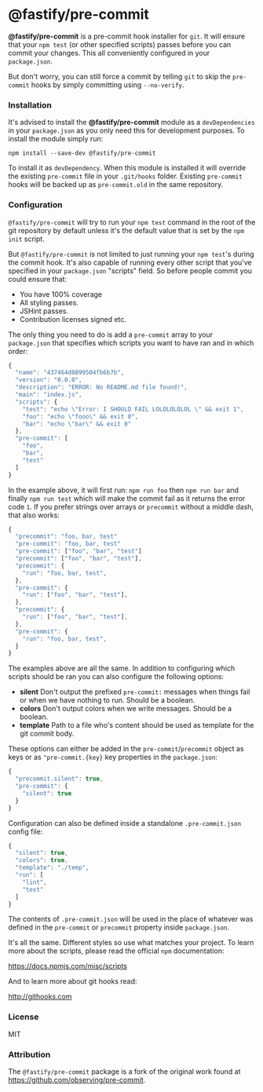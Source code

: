 # @fastify/pre-commit

**@fastify/pre-commit** is a pre-commit hook installer for `git`. It will ensure that
your `npm test` (or other specified scripts) passes before you can commit your
changes. This all conveniently configured in your `package.json`.

But don't worry, you can still force a commit by telling `git` to skip the
`pre-commit` hooks by simply committing using `--no-verify`.

### Installation

It's advised to install the **@fastify/pre-commit** module as a `devDependencies` in your
`package.json` as you only need this for development purposes. To install the
module simply run:

```
npm install --save-dev @fastify/pre-commit
```

To install it as `devDependency`. When this module is installed it will override
the existing `pre-commit` file in your `.git/hooks` folder. Existing
`pre-commit` hooks will be backed up as `pre-commit.old` in the same repository.

### Configuration

`@fastify/pre-commit` will try to run your `npm test` command in the root of the git
repository by default unless it's the default value that is set by the `npm
init` script.

But `@fastify/pre-commit` is not limited to just running your `npm test`'s during the
commit hook. It's also capable of running every other script that you've
specified in your `package.json` "scripts" field. So before people commit you
could ensure that:

- You have 100% coverage
- All styling passes.
- JSHint passes.
- Contribution licenses signed etc.

The only thing you need to do is add a `pre-commit` array to your `package.json`
that specifies which scripts you want to have ran and in which order:

```js
{
  "name": "437464d0899504fb6b7b",
  "version": "0.0.0",
  "description": "ERROR: No README.md file found!",
  "main": "index.js",
  "scripts": {
    "test": "echo \"Error: I SHOULD FAIL LOLOLOLOLOL \" && exit 1",
    "foo": "echo \"fooo\" && exit 0",
    "bar": "echo \"bar\" && exit 0"
  },
  "pre-commit": [
    "foo",
    "bar",
    "test"
  ]
}
```

In the example above, it will first run: `npm run foo` then `npm run bar` and
finally `npm run test` which will make the commit fail as it returns the error
code `1`.  If you prefer strings over arrays or `precommit` without a middle
dash, that also works:

```js
{
  "precommit": "foo, bar, test"
  "pre-commit": "foo, bar, test"
  "pre-commit": ["foo", "bar", "test"]
  "precommit": ["foo", "bar", "test"],
  "precommit": {
    "run": "foo, bar, test",
  },
  "pre-commit": {
    "run": ["foo", "bar", "test"],
  },
  "precommit": {
    "run": ["foo", "bar", "test"],
  },
  "pre-commit": {
    "run": "foo, bar, test",
  }
}
```

The examples above are all the same. In addition to configuring which scripts
should be ran you can also configure the following options:

- **silent** Don't output the prefixed `pre-commit:` messages when things fail
  or when we have nothing to run. Should be a boolean.
- **colors** Don't output colors when we write messages. Should be a boolean.
- **template** Path to a file who's content should be used as template for the
  git commit body.

These options can either be added in the `pre-commit`/`precommit` object as keys
or as `"pre-commit.{key}` key properties in the `package.json`:

```js
{
  "precommit.silent": true,
  "pre-commit": {
    "silent": true
  }
}
```

Configuration can also be defined inside a standalone `.pre-commit.json` config file:

```js
{
  "silent": true,
  "colors": true,
  "template": "./temp",
  "run": [
    "lint",
    "test"
  ]
}
```

The contents of `.pre-commit.json` will be used in the place of whatever was defined in the `pre-commit`
or `precommit` property inside `package.json`.

It's all the same. Different styles so use what matches your project. To learn
more about the scripts, please read the official `npm` documentation:

https://docs.npmjs.com/misc/scripts

And to learn more about git hooks read:

http://githooks.com

### License

MIT

### Attribution

The `@fastify/pre-commit` package is a fork of the original work found at
https://github.com/observing/pre-commit.
